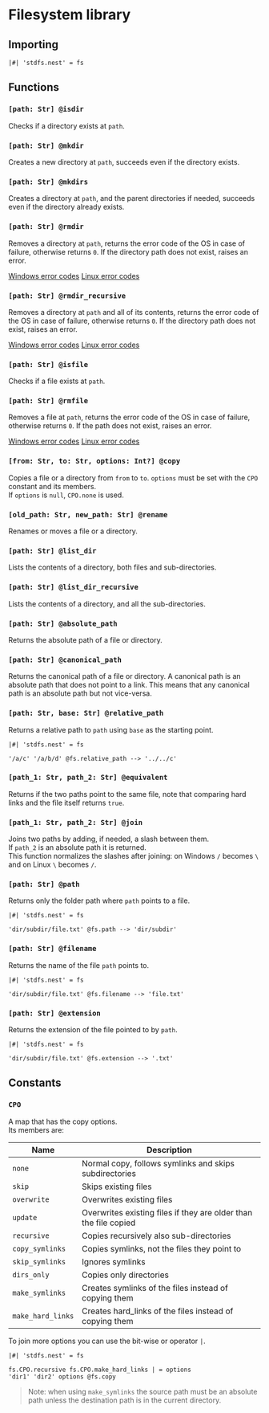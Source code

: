 # Filesystem library

## Importing

```text
|#| 'stdfs.nest' = fs
```

## Functions

### `[path: Str] @isdir`

Checks if a directory exists at `path`.

### `[path: Str] @mkdir`

Creates a new directory at `path`, succeeds even if the directory exists.

### `[path: Str] @mkdirs`

Creates a directory at `path`, and the parent directories if needed, succeeds
even if the directory already exists.

### `[path: Str] @rmdir`

Removes a directory at `path`, returns the error code of the OS in case of
failure, otherwise returns `0`. If the directory path does not exist, raises an
error.

[Windows error codes](https://docs.microsoft.com/en-us/windows/win32/debug/system-error-codes--0-499-)
[Linux error codes](https://chromium.googlesource.com/chromiumos/docs/+/master/constants/errnos.md)

### `[path: Str] @rmdir_recursive`

Removes a directory at `path` and all of its contents, returns the error code of
the OS in case of failure, otherwise returns `0`. If the directory path does not
exist, raises an error.

[Windows error codes](https://docs.microsoft.com/en-us/windows/win32/debug/system-error-codes--0-499-)
[Linux error codes](https://chromium.googlesource.com/chromiumos/docs/+/master/constants/errnos.md)

### `[path: Str] @isfile`

Checks if a file exists at `path`.

### `[path: Str] @rmfile`

Removes a file at `path`, returns the error code of the OS in case of failure,
otherwise returns `0`. If the path does not exist, raises an error.

[Windows error codes](https://docs.microsoft.com/en-us/windows/win32/debug/system-error-codes--0-499-)
[Linux error codes](https://chromium.googlesource.com/chromiumos/docs/+/master/constants/errnos.md)

### `[from: Str, to: Str, options: Int?] @copy`

Copies a file or a directory from `from` to `to`. `options` must be set with
the `CPO` constant and its members.  
If `options` is `null`, `CPO.none` is used.

### `[old_path: Str, new_path: Str] @rename`

Renames or moves a file or a directory.

### `[path: Str] @list_dir`

Lists the contents of a directory, both files and sub-directories.

### `[path: Str] @list_dir_recursive`

Lists the contents of a directory, and all the sub-directories.

### `[path: Str] @absolute_path`

Returns the absolute path of a file or directory.

### `[path: Str] @canonical_path`

Returns the canonical path of a file or directory. A canonical path is an
absolute path that does not point to a link. This means that any canonical path
is an absolute path but not vice-versa.

### `[path: Str, base: Str] @relative_path`

Returns a relative path to `path` using `base` as the starting point.

```text
|#| 'stdfs.nest' = fs

'/a/c' '/a/b/d' @fs.relative_path --> '../../c'
```

### `[path_1: Str, path_2: Str] @equivalent`

Returns if the two paths point to the same file, note that comparing hard links
and the file itself returns `true`.

### `[path_1: Str, path_2: Str] @join`

Joins two paths by adding, if needed, a slash between them.  
If `path_2` is an absolute path it is returned.  
This function normalizes the slashes after joining: on Windows `/` becomes `\`
and on Linux `\` becomes `/`.

### `[path: Str] @path`

Returns only the folder path where `path` points to a file.

```text
|#| 'stdfs.nest' = fs

'dir/subdir/file.txt' @fs.path --> 'dir/subdir'
```

### `[path: Str] @filename`

Returns the name of the file `path` points to.

```text
|#| 'stdfs.nest' = fs

'dir/subdir/file.txt' @fs.filename --> 'file.txt'
```

### `[path: Str] @extension`

Returns the extension of the file pointed to by `path`.

```text
|#| 'stdfs.nest' = fs

'dir/subdir/file.txt' @fs.extension --> '.txt'
```

## Constants

### `CPO`

A map that has the copy options.  
Its members are:

| Name              | Description                                                      |
| ----------------- | ---------------------------------------------------------------- |
| `none`            | Normal copy, follows symlinks and skips subdirectories           |
| `skip`            | Skips existing files                                             |
| `overwrite`       | Overwrites existing files                                        |
| `update`          | Overwrites existing files if they are older than the file copied |
| `recursive`       | Copies recursively also sub-directories                          |
| `copy_symlinks`   | Copies symlinks, not the files they point to                     |
| `skip_symlinks`   | Ignores symlinks                                                 |
| `dirs_only`       | Copies only directories                                          |
| `make_symlinks`   | Creates symlinks of the files instead of copying them            |
| `make_hard_links` | Creates hard_links of the files instead of copying them          |

To join more options you can use the bit-wise or operator `|`.

```text
|#| 'stdfs.nest' = fs

fs.CPO.recursive fs.CPO.make_hard_links | = options
'dir1' 'dir2' options @fs.copy
```

> Note: when using `make_symlinks` the source path must be an absolute path
> unless the destination path is in the current directory.
